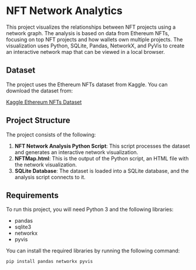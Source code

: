 # NFT Network Analytics

This project visualizes the relationships between NFT projects using a network graph. The analysis is based on data from Ethereum NFTs, focusing on top NFT projects and how wallets own multiple projects. The visualization uses Python, SQLite, Pandas, NetworkX, and PyVis to create an interactive network map that can be viewed in a local browser.

## Dataset

The project uses the Ethereum NFTs dataset from Kaggle. You can download the dataset from:

[Kaggle Ethereum NFTs Dataset](https://www.kaggle.com/datasets/simiotic/ethereum-nfts?resource=download)

## Project Structure

The project consists of the following:

1. **NFT Network Analysis Python Script**: This script processes the dataset and generates an interactive network visualization.
2. **NFTMap.html**: This is the output of the Python script, an HTML file with the network visualization.
3. **SQLite Database**: The dataset is loaded into a SQLite database, and the analysis script connects to it.

## Requirements

To run this project, you will need Python 3 and the following libraries:

- pandas
- sqlite3
- networkx
- pyvis

You can install the required libraries by running the following command:

```bash
pip install pandas networkx pyvis
